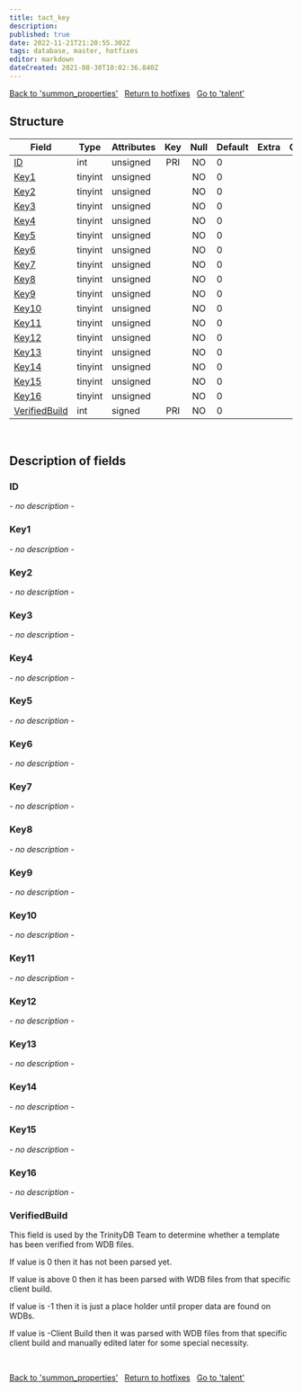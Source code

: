 ```yaml
---
title: tact_key
description: 
published: true
date: 2022-11-21T21:20:55.302Z
tags: database, master, hotfixes
editor: markdown
dateCreated: 2021-08-30T10:02:36.840Z
---
```


<a href="https://trinitycore.info/en/database/master/hotfixes/summon_properties" class="mt-5 v-btn v-btn--depressed v-btn--flat v-btn--outlined theme--light v-size--default darkblue--text text--lighten-3"><span class="v-btn__content"><i aria-hidden="true" class="v-icon notranslate v-icon--left mdi mdi-arrow-left theme--light"></i><span>Back to 'summon_properties'</span></span></a>&nbsp;&nbsp;&nbsp;<a href="https://trinitycore.info/en/database/master/hotfixes/home" class="mt-5 v-btn v-btn--depressed v-btn--flat v-btn--outlined theme--light v-size--default darkblue--text text--lighten-3"><span class="v-btn__content"><i aria-hidden="true" class="v-icon notranslate v-icon--left mdi mdi-home-outline theme--light"></i><span>Return to hotfixes</span></span></a>&nbsp;&nbsp;&nbsp;<a href="https://trinitycore.info/en/database/master/hotfixes/talent" class="mt-5 v-btn v-btn--depressed v-btn--flat v-btn--outlined theme--light v-size--default darkblue--text text--lighten-3"><span class="v-btn__content"><span>Go to 'talent'</span><i aria-hidden="true" class="v-icon notranslate v-icon--right mdi mdi-arrow-right theme--light"></i></span></a>

## Structure

| Field | Type | Attributes | Key | Null | Default | Extra | Comment |
| --- | --- | --- | :---: | :---: | --- | --- | --- |
| [ID](#id-alt) | int | unsigned | PRI | NO | 0 |  |  |
| [Key1](#key1) | tinyint | unsigned |  | NO | 0 |  |  |
| [Key2](#key2) | tinyint | unsigned |  | NO | 0 |  |  |
| [Key3](#key3) | tinyint | unsigned |  | NO | 0 |  |  |
| [Key4](#key4) | tinyint | unsigned |  | NO | 0 |  |  |
| [Key5](#key5) | tinyint | unsigned |  | NO | 0 |  |  |
| [Key6](#key6) | tinyint | unsigned |  | NO | 0 |  |  |
| [Key7](#key7) | tinyint | unsigned |  | NO | 0 |  |  |
| [Key8](#key8) | tinyint | unsigned |  | NO | 0 |  |  |
| [Key9](#key9) | tinyint | unsigned |  | NO | 0 |  |  |
| [Key10](#key10) | tinyint | unsigned |  | NO | 0 |  |  |
| [Key11](#key11) | tinyint | unsigned |  | NO | 0 |  |  |
| [Key12](#key12) | tinyint | unsigned |  | NO | 0 |  |  |
| [Key13](#key13) | tinyint | unsigned |  | NO | 0 |  |  |
| [Key14](#key14) | tinyint | unsigned |  | NO | 0 |  |  |
| [Key15](#key15) | tinyint | unsigned |  | NO | 0 |  |  |
| [Key16](#key16) | tinyint | unsigned |  | NO | 0 |  |  |
| [VerifiedBuild](#verifiedbuild) | int | signed | PRI | NO | 0 |  |  |
&nbsp;
## Description of fields

### ID <!-- {#id-alt} -->
*- no description -*
&nbsp;

### Key1
*- no description -*
&nbsp;

### Key2
*- no description -*
&nbsp;

### Key3
*- no description -*
&nbsp;

### Key4
*- no description -*
&nbsp;

### Key5
*- no description -*
&nbsp;

### Key6
*- no description -*
&nbsp;

### Key7
*- no description -*
&nbsp;

### Key8
*- no description -*
&nbsp;

### Key9
*- no description -*
&nbsp;

### Key10
*- no description -*
&nbsp;

### Key11
*- no description -*
&nbsp;

### Key12
*- no description -*
&nbsp;

### Key13
*- no description -*
&nbsp;

### Key14
*- no description -*
&nbsp;

### Key15
*- no description -*
&nbsp;

### Key16
*- no description -*
&nbsp;

### VerifiedBuild
This field is used by the TrinityDB Team to determine whether a template has been verified from WDB files.

If value is 0 then it has not been parsed yet.

If value is above 0 then it has been parsed with WDB files from that specific client build.

If value is -1 then it is just a place holder until proper data are found on WDBs.

If value is -Client Build then it was parsed with WDB files from that specific client build and manually edited later for some special necessity.

&nbsp;

<a href="https://trinitycore.info/en/database/master/hotfixes/summon_properties" class="mt-5 v-btn v-btn--depressed v-btn--flat v-btn--outlined theme--light v-size--default darkblue--text text--lighten-3"><span class="v-btn__content"><i aria-hidden="true" class="v-icon notranslate v-icon--left mdi mdi-arrow-left theme--light"></i><span>Back to 'summon_properties'</span></span></a>&nbsp;&nbsp;&nbsp;<a href="https://trinitycore.info/en/database/master/hotfixes/home" class="mt-5 v-btn v-btn--depressed v-btn--flat v-btn--outlined theme--light v-size--default darkblue--text text--lighten-3"><span class="v-btn__content"><i aria-hidden="true" class="v-icon notranslate v-icon--left mdi mdi-home-outline theme--light"></i><span>Return to hotfixes</span></span></a>&nbsp;&nbsp;&nbsp;<a href="https://trinitycore.info/en/database/master/hotfixes/talent" class="mt-5 v-btn v-btn--depressed v-btn--flat v-btn--outlined theme--light v-size--default darkblue--text text--lighten-3"><span class="v-btn__content"><span>Go to 'talent'</span><i aria-hidden="true" class="v-icon notranslate v-icon--right mdi mdi-arrow-right theme--light"></i></span></a>

